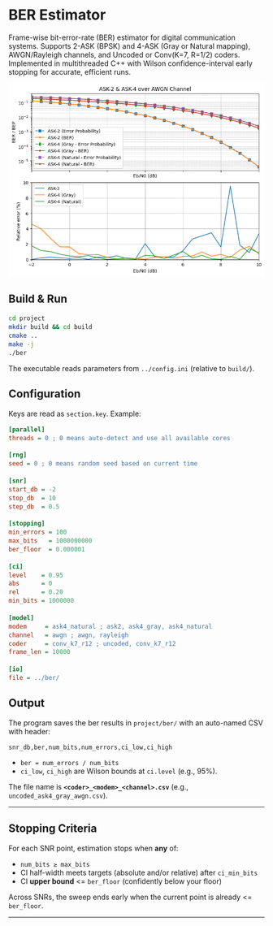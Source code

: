 # BER Estimator

Frame-wise bit-error-rate (BER) estimator for digital communication systems.
Supports 2-ASK (BPSK) and 4-ASK (Gray or Natural mapping), AWGN/Rayleigh channels, and Uncoded or Conv(K=7, R=1/2) coders.
Implemented in multithreaded C++ with Wilson confidence-interval early stopping for accurate, efficient runs.

<p align="center">
  <img src="images/ber_bep_comparison.png" alt="BER vs. theoretical BEP for ASK over AWGN" width="700">
</p>

## Build & Run

```bash
cd project
mkdir build && cd build
cmake ..
make -j
./ber
```

The executable reads parameters from `../config.ini` (relative to `build/`).

## Configuration

Keys are read as `section.key`. Example:

```ini
[parallel]
threads = 0 ; 0 means auto-detect and use all available cores

[rng]
seed = 0 ; 0 means random seed based on current time

[snr]
start_db = -2
stop_db  = 10
step_db  = 0.5

[stopping]
min_errors = 100
max_bits   = 1000000000
ber_floor  = 0.000001

[ci]
level    = 0.95
abs      = 0
rel      = 0.20
min_bits = 1000000

[model]
modem     = ask4_natural ; ask2, ask4_gray, ask4_natural
channel   = awgn ; awgn, rayleigh
coder     = conv_k7_r12 ; uncoded, conv_k7_r12
frame_len = 10000

[io]
file = ../ber/

```

## Output

The program saves the ber results in `project/ber/` with an auto-named CSV with header:

```
snr_db,ber,num_bits,num_errors,ci_low,ci_high
```

- `ber = num_errors / num_bits`
- `ci_low`, `ci_high` are Wilson bounds at `ci.level` (e.g., 95%).

The file name is **`<coder>_<modem>_<channel>.csv`** (e.g., `uncoded_ask4_gray_awgn.csv`).

---

## Stopping Criteria

For each SNR point, estimation stops when **any** of:

- `num_bits ≥ max_bits`
- CI half-width meets targets (absolute and/or relative) after `ci_min_bits`
- CI **upper bound** <= `ber_floor` (confidently below your floor)

Across SNRs, the sweep ends early when the current point is already <= `ber_floor`.

---
